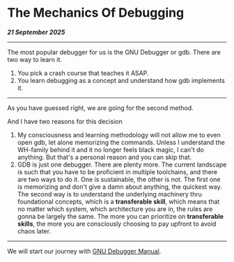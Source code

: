 # The Mechanics Of Debugging

_**21 September 2025**_

***

The most popular debugger for us is the GNU Debugger or gdb. There are two way to learn it.

1. You pick a crash course that teaches it ASAP.
2. You learn debugging as a concept and understand how gdb implements it.

***

As you have guessed right, we are going for the second method.&#x20;

And I have two reasons for this decision

1. My consciousness and learning methodology will not allow me to even open gdb, let alone memorizing the commands. Unless I understand the WH-family behind it and it no longer feels black magic, I can't do anything. But that's a personal reason and you can skip that.
2. GDB is just one debugger. There are plenty more. The current landscape is such that you have to be proficient in multiple toolchains, and there are two ways to do it. One is sustainable, the other is not. The first one is memorizing and don't give a damn about anything, the quickest way. The second way is to understand the underlying machinery thru foundational concepts, which is a **transferable skill**, which means that no matter which system, which architecture you are in, the rules are gonna be largely the same. The more you can prioritize on **transferable skills**, the more you are consciously choosing to pay upfront to avoid chaos later.

***

We will start our journey with [GNU Debugger Manual](https://sourceware.org/gdb/current/onlinedocs/gdb.pdf).
